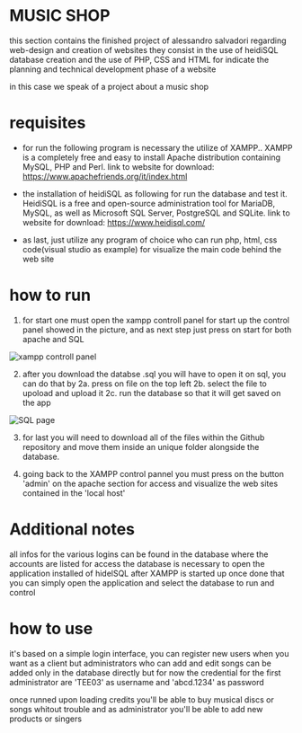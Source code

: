 # MUSIC SHOP

this section contains the finished project of alessandro salvadori regarding web-design and creation of websites
they consist in the use of heidiSQL database creation and the use of PHP, CSS and HTML 
for indicate the planning and technical development phase of a website 

in this case we speak of a project about a music shop


# requisites


* for run the following program is necessary the utilize of XAMPP..
XAMPP is a completely free and easy to install Apache distribution containing MySQL, PHP and Perl.
link to website for download: https://www.apachefriends.org/it/index.html


* the installation of heidiSQL as following for run the database and test it.
HeidiSQL is a free and open-source administration tool for MariaDB, MySQL, as well as Microsoft SQL Server, PostgreSQL and SQLite.
link to website for download: https://www.heidisql.com/

* as last, just utilize any program of choice who can run php, html, css code(visual studio as example) for visualize the main code behind the web site

# how to run

1. for start one must open the xampp controll panel for start up the control panel showed in the picture,
and as next step just press on start for both apache and SQL

![xampp controll panel](https://images.javatpoint.com/tutorial/xampp/images/xampp-control-panel12.png)

2. after you download the databse .sql you will have to open it on sql, you can do that by 
2a. press on file on the top left
2b. select the file to upoload and upload it
2c. run the database so that it will get saved on the app

![SQL page](https://i0.wp.com/blogs.embarcadero.com/wp-content/uploads/2021/05/Screenshot-2021-05-23-195219-1775337.png?resize=707%2C437&ssl=1)

3. for last you will need to download all of the files within the Github repository and move them inside an unique folder alongside the database.

4. going back to the XAMPP control pannel you must press on the button 'admin' on the apache section for access and visualize the web sites contained 
in the 'local host' 

# Additional notes

all infos for the various logins can be found in the database where the accounts are listed
for access the database is necessary to open the application installed of hidelSQL after XAMPP is started up
once done that you can simply open the application and select the database to run and control

# how to use

it's based on a simple login interface, you can register new users when you want as a client
but administrators who can add and edit songs can be added only in the database directly
but for now the credential for the first administrator are 'TEE03' as username and 'abcd.1234' as password

once runned upon loading credits you'll be able to buy musical discs or songs whitout trouble
and as administrator you'll be able to add new products or singers
